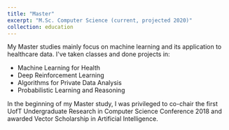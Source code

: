 ```yaml
---
title: "Master"
excerpt: "M.Sc. Computer Science (current, projected 2020)"
collection: education
---
```


My Master studies mainly focus on machine learning and its application to healthcare data. I've taken classes and done projects in:
* Machine Learning for Health
* Deep Reinforcement Learning
* Algorithms for Private Data Analysis
* Probabilistic Learning and Reasoning

In the beginning of my Master study, I was privileged to co-chair the first UofT Undergraduate Research in Computer Science Conference 2018 and awarded Vector Scholarship in Artificial Intelligence.

